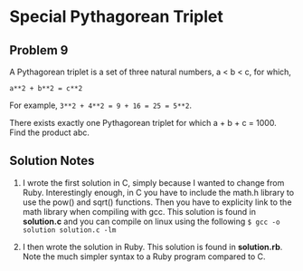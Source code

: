 # Special Pythagorean Triplet
## Problem 9
A Pythagorean triplet is a set of three natural numbers, a < b < c, for which,

`a**2 + b**2 = c**2`

For example, `3**2 + 4**2 = 9 + 16 = 25 = 5**2`.

There exists exactly one Pythagorean triplet for which a + b + c = 1000.
Find the product abc.

## Solution Notes
1. I wrote the first solution in C, simply because I wanted to change from Ruby.
Interestingly enough, in C you have to include the math.h library to use the
pow() and sqrt() functions. Then you have to explicity link to the math
library when compiling with gcc. This solution is found in **solution.c** and you 
can compile on linux using the following
`$ gcc -o solution solution.c -lm`

2. I then wrote the solution in Ruby. This solution is found in **solution.rb**.
Note the much simpler syntax to a Ruby program compared to C. 
